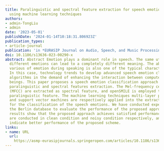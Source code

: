 ```yaml
---
title: Paralinguistic and spectral feature extraction for speech emotion classification
  using machine learning techniques
authors:
- admin-TongLiu
- admin
date: '2023-05-01'
publishDate: '2024-01-14T10:18:31.806923Z'
publication_types:
- article-journal
publication: 'in *EURASIP Journal on Audio, Speech, and Music Processing* [SCI,JCR Q2]'
doi: 10.1186/s13636-023-00290-x
abstract: Abstract Emotion plays a dominant role in speech. The same utterance with
  different emotions can lead to a completely different meaning. The ability to perform
  various of emotion during speaking is also one of the typical characters of human.
  In this case, technology trends to develop advanced speech emotion classification
  algorithms in the demand of enhancing the interaction between computer and human
  beings. This paper proposes a speech emotion classification approach based on the
  paralinguistic and spectral features extraction. The Mel-frequency cepstral coefficients
  (MFCC) are extracted as spectral feature, and openSMILE is employed to extract the
  paralinguistic feature. The machine learning techniques multi-layer perceptron classifier
  and support vector machines are respectively applied into the extracted features
  for the classification of the speech emotions. We have conducted experiments on
  the Berlin database to evaluate the performance of the proposed approach. Experimental
  results show that the proposed approach achieves satisfied performances. Comparisons
  are conducted in clean condition and noisy condition respectively, and the results
  indicate better performance of the proposed scheme.
links:
- name: URL
  url: 
    https://asmp-eurasipjournals.springeropen.com/articles/10.1186/s13636-023-00290-x
---
```

